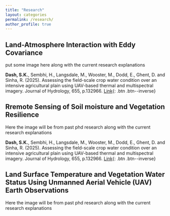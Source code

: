 ```yaml
---
title: "Research"
layout: categories
permalink: /research/
author_profile: true
---
```


## Land-Atmosphere Interaction with Eddy Covariance
put some image here along with the current research explanations


**Dash, S.K.**, Sembhi, H., Langsdale, M., Wooster, M., Dodd, E., Ghent, D. and Sinha, R. (2025). Assessing the field-scale crop water condition over an intensive agricultural plain using UAV-based thermal and multispectral imagery. Journal of Hydrology, 655, p.132966. [Link](https://doi.org/10.1016/j.jhydrol.2025.132966){: .btn .btn--inverse} 

## Rremote Sensing of Soil moisture and Vegetation Resilience
Here the image will be from past phd research along with the current research explanations


**Dash, S.K.**, Sembhi, H., Langsdale, M., Wooster, M., Dodd, E., Ghent, D. and Sinha, R. (2025). Assessing the field-scale crop water condition over an intensive agricultural plain using UAV-based thermal and multispectral imagery. Journal of Hydrology, 655, p.132966. [Link](https://doi.org/10.1016/j.jhydrol.2025.132966){: .btn .btn--inverse} 

## Land Surface Temperature and Vegetation Water Status Using Unmanned Aerial Vehicle (UAV) Earth Observations
Here the image will be from past phd research along with the current research explanations
